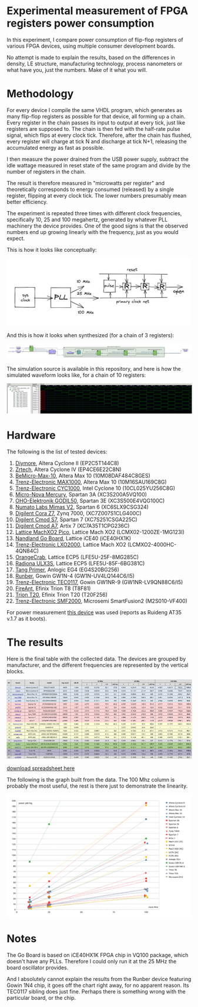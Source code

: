 # Experimental measurement of FPGA registers power consumption

In this experiment, I compare power consumption of flip-flop registers of various FPGA devices, using multiple consumer development boards.

No attempt is made to explain the results, based on the differences in density, LE structure, manufacturing technology, process nanometers or what have you, just the numbers. Make of it what you will.

# Methodology

For every device I compile the same VHDL program, which generates as many flip-flop registers as possible for that device, all forming up a chain. Every register in the chain passes its input to output at every tick, just like registers are supposed to. The chain is then fed with the half-rate pulse signal, which flips at every clock tick. Therefore, after the chain has flushed, every register will charge at tick N and discharge at tick N+1, releasing the accumulated energy as fast as possible.

I then measure the power drained from the USB power supply, subtract the idle wattage measured in reset state of the same program and divide by the number of registers in the chain. 

The result is therefore measured in "microwatts per register" and theoretically corresponds to energy consumed (released) by a single register, flipping at every clock tick. The lower numbers presumably mean better efficiency.

The experiment is repeated three times with different clock frequencies, specifically 10, 25 and 100 megahertz, generated by whatever PLL machinery the device provides. One of the good signs is that the observed numbers end up growing linearly with the frequency, just as you would expect.

This is how it looks like conceptually:

![Sketch](/images/power_draft.png)

And this is how it looks when synthesized (for a chain of 3 registers):

![Scheme](/images/power_tech.png)

The simulation source is available in this repository, and here is how the simulated waveform looks like, for a chain of 10 registers:

![Waveform](/images/power_waveform.png)

# Hardware

The following is the list of tested devices:

1. [Diymore](https://www.diymore.cc/products/eprom-5v-altera-fpga-cycloneii-ep2c5t144-minimum-system-development-board-usb-blaster-mini-usb-cable-10pin-jtag-connection-cable), Altera Cyclone II (EP2C5T144C8)
2. [Zrtech](https://www.youtube.com/watch?v=X9qC44bT3r4), Altera Cyclone IV (EP4CE6E22C8N)
3. [BeMicro-Max-10](https://community.intel.com/t5/FPGA-Wiki/BeMicro-Max-10/ta-p/735231), Altera Max 10 (10M08DAF484C8GES)
4. [Trenz-Electronic MAX1000](https://shop.trenz-electronic.de/en/TEI0001-03-16-C8A-MAX1000-IoT-Maker-Board-16-kLE-32-MByte-SDRAM), Altera Max 10 (10M16SAU169C8G)
5. [Trenz-Electronic CYC1000](https://shop.trenz-electronic.de/en/Products/Trenz-Electronic/CYC1000-Intel-Cyclone-10/), Intel Cyclone 10 (10CL025YU256C8G)
6. [Micro-Nova Mercury](https://www.micro-nova.com/mercury), Spartan 3A (XC3S200A5VQ100)
7. [OHO-Elektronik GODIL50](http://www.oho-elektronik.de/pics/UM_GODIL.pdf), Spartan 3E (XC3S500E4VQG100C)
8. [Numato Labs Mimas V2](https://numato.com/product/mimas-v2-spartan-6-fpga-development-board-with-ddr-sdram/), Spartan 6 (XC6SLX9CSG324)
9. [Digilent Cora Z7](https://digilent.com/reference/programmable-logic/cora-z7/start), Zynq 7000, (XC7Z007S1CLG400C)
10. [Digilent Cmod S7](https://digilent.com/reference/programmable-logic/cmod-s7/start), Spartan 7 (XC7S251CSGA225C)
11. [Digilent Cmod A7](https://digilent.com/reference/programmable-logic/cmod-a7/start), Artix 7 (XC7A35T1CPG236C)
12. [Lattice MachXO2 Pico](https://www.latticesemi.com/alpha-mxo2-pico-kit), Lattice Mach XO2 (LCMX02-1200ZE-1MG123I)
13. [Nandland Go Board](https://www.nandland.com/blog/go-board-introduction.html), Lattice iCE40 (iCE40HX1K)
14. [Trenz-Electronic LXO2000](https://shop.trenz-electronic.de/en/TEL0001-02-LXO2000-with-Lattice-XO2-4000-On-Board-USB/JTAG-2.5-x-6.15-cm), Lattice Mach XO2 (LCMXO2-4000HC-4QN84C)
15. [OrangeCrab](https://1bitsquared.com/products/orangecrab), Lattice ECP5 (LFE5U-25F-8MG285C)
16. [Radiona ULX3S](https://www.crowdsupply.com/radiona/ulx3s), Lattice ECP5 (LFE5U-85F-6BG381C)
17. [Tang Primer](https://tang.sipeed.com/en/), Anlogic EG4 (EG4S20BG256)
18. [Runber](https://www.seeedstudio.com/Gowin-RUNBER-Development-Board-p-4779.html), Gowin GW1N-4 (GW1N-UV4LQ144C6/I5)
19. [Trenz-Electronic TEC0117](https://shop.trenz-electronic.de/en/TEC0117-01-FPGA-Module-with-GOWIN-LittleBee-and-8-MByte-internal-SDRAM), Gowin GW1NR-9 (GW1NR-LV9QN88C6/I5)
20. [FireAnt](https://www.crowdsupply.com/jungle-elec/fireant), Efinix Trion T8 (T8F81)
21. [Trion T20](https://www.efinixinc.com/products-devkits-triont20.html), Efinix Trion T20 (T20F256)
22. [Trenz-Electronic SMF2000](https://shop.trenz-electronic.de/en/TEM0001-01A-010C-SMF2000-FPGA-Module-with-Microsemi-SmartFusion2-8-MByte-SDRAM), Microsemi SmartFusion2 (M2S010-VF400)

For power measurement [this device](https://www.amazon.de/-/en/gp/product/B07W6MWNMV/) was used (reports as Ruideng AT35 v.1.7 as it boots).

# The results

Here is the final table with the collected data. The devices are grouped by manufacturer, and the different frequencies are represented by the vertical blocks.

![Scheme](/images/power_table.png)

[download spreadsheet here](https://github.com/targeted/fpga-reg-power/blob/main/docs/power_data.ods?raw=true)

The following is the graph built from the data. The 100 Mhz column is probably the most useful, the rest is there just to demonstrate the linearity.

![Scheme](/images/power_graph.png)

# Notes

The Go Board is based on iCE40HX1K FPGA chip in VQ100 package, which doesn't have any PLLs. Therefore I could only run it at the 25 MHz the board oscillator provides.

And I absolutely cannot explain the results from the Runber device featuring Gowin 1N4 chip, it goes off the chart right away, for no apparent reason. Its TEC0117 sibling does just fine. Perhaps there is something wrong with the particular board, or the chip.
